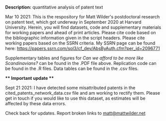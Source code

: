 <b>Description:</b> quantitative analysis of patent text

Mar 10 2021: This is the respository for Matt Wilder's postdoctoral research on patent text, which got underway in September 2020 at Harvard University. Herein, you will find datasets, code and supplementary materials for working papers and ahead of print articles. Please cite code based on the bibliographic information given in the script headers. Please cite working papers based on the SSRN criteria. My SSRN page can be found here: https://papers.ssrn.com/sol3/cf_dev/AbsByAuth.cfm?per_id=2096771

Supplementary tables and figures for _Can we afford to be more like Scandinavians?_ can be found in the .PDF file above.
Replication code can be found in the .R files. Data tables can be found in the .csv files. 

<b> ** Important update ** </b></n>

Sept 21 2021: I have detected some misattributed patents in the cited_patents_network_data.csv file and am working to rectify them. Please get in touch if you would like to use this dataset, as estimates will be affected by these data errors. 

Check back for updates. Report broken links to matt@mattwilder.net  
